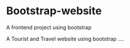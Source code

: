 # Bootstrap-website
A frontend project using bootstrap

A Tourist and Travel website using bootstrap ....

